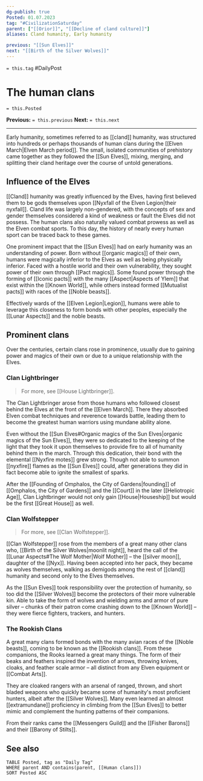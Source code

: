 ```yaml
---
dg-publish: true
Posted: 01.07.2023
tag: "#CivilizationSaturday"
parent: ["[[Orior]]", "[[Decline of cland culture]]"]
aliases: Cland humanity, Early humanity

previous: "[[Sun Elves]]"
next: "[[Birth of the Silver Wolves]]"
---
```

`= this.tag` #DailyPost
# The human clans
`= this.Posted`

**Previous:** `= this.previous`
**Next:** `= this.next`

---

Early humanity, sometimes referred to as [[cland]] humanity, was structured into hundreds or perhaps thousands of human clans during the [[Elven March|Elven March period]]. The small, isolated communities of prehistory came together as they followed the [[Sun Elves]], mixing, merging, and splitting their cland heritage over the course of untold generations.

## Influence of the Elves

[[Cland]] humanity was greatly influenced by the Elves, having first believed them to be gods themselves upon [[Nyxfall of the Elven Legion|their nyxfall]]. Cland life was largely non-gendered, with the concepts of sex and gender themselves considered a kind of weakness or fault the Elves did not possess. The human clans also naturally valued combat prowess as well as the Elven combat sports. To this day, the history of nearly every human sport can be traced back to these games.

One prominent impact that the [[Sun Elves]] had on early humanity was an understanding of power. Born without [[organic magics]] of their own, humans were magically inferior to the Elves as well as being physically inferior. Faced with a hostile world and their own vulnerability, they sought power of their own through [[Pact magics]]. Some found power through the forming of [[Iconic pacts]] with the many [[Aspect|Aspects of Ylem]] that exist within the [[Known World]], while others instead formed [[Mutualist pacts]] with races of the [[Noble beasts]].

Effectively wards of the [[Elven Legion|Legion]], humans were able to leverage this closeness to form bonds with other peoples, especially the [[Lunar Aspects]] and the noble beasts.

## Prominent clans

Over the centuries, certain clans rose in prominence, usually due to gaining power and magics of their own or due to a unique relationship with the Elves.

### Clan Lightbringer

> For more, see [[House Lightbringer]].

The Clan Lightbringer arose from those humans who followed closest behind the Elves at the front of the [[Elven March]]. There they absorbed Elven combat techniques and reverence towards battle, leading them to become the greatest human warriors using mundane ability alone.

Even without the [[Sun Elves#Organic magics of the Sun Elves|organic magics of the Sun Elves]], they were so dedicated to the keeping of the light that they took it upon themselves to provide fire to all of humanity behind them in the march. Through this dedication, their bond with the elemental [[Nyxfire motes]] grew strong. Though not able to summon [[nyxfire]] flames as the [[Sun Elves]] could, after generations they did in fact become able to ignite the smallest of sparks.

After the [[Founding of Omphalos, the City of Gardens|founding]] of [[Omphalos, the City of Gardens]] and the [[Court]] in the later [[Heliotropic Age]], Clan Lightbringer would not only gain [[House|Houseship]] but would be the first [[Great House]] as well.

### Clan Wolfstepper

> For more, see [[Clan Wolfstepper]].

[[Clan Wolfstepper]] rose from the members of a great many other clans who, [[Birth of the Silver Wolves|moonlit night]], heard the call of the [[Lunar Aspects#The Wolf Mother|Wolf Mother]] – the [[silver moon]], daughter of the [[Nyx]]. Having been accepted into her pack, they became as wolves themselves, walking as demigods among the rest of [[cland]] humanity and second only to the Elves themselves.

As the [[Sun Elves]] took responsibility over the protection of humanity, so too did the [[Silver Wolves]] become the protectors of their more vulnerable kin. Able to take the form of wolves and wielding arms and armor of pure silver – chunks of their patron come crashing down to the [[Known World]] – they were fierce fighters, trackers, and hunters.

### The Rookish Clans

A great many clans formed bonds with the many avian races of the [[Noble beasts]], coming to be known as the [[Rookish clans]]. From these companions, the Rooks learned a great many things. The form of their beaks and feathers inspired the invention of arrows, throwing knives, cloaks, and feather scale armor – all distinct from any Elven equipment or [[Combat Arts]].

They are cloaked rangers with an arsenal of ranged, thrown, and short bladed weapons who quickly became some of humanity's most proficient hunters, albeit after the [[Silver Wolves]]. Many even learned an almost [[extramundane]] proficiency in climbing from the [[Sun Elves]] to better mimic and complement the hunting patterns of their companions.

From their ranks came the [[Messengers Guild]] and the [[Fisher Barons]] and their [[Barony of Stilts]].

## See also
```dataview
TABLE Posted, tag as "Daily Tag"
WHERE parent AND contains(parent, [[Human clans]])
SORT Posted ASC
```
